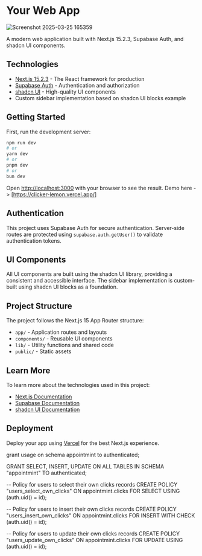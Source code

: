 # Your Web App

![Screenshot 2025-03-25 165359](https://github.com/user-attachments/assets/96d9244a-749f-4245-b5d2-4dd5ed034a97)

A modern web application built with Next.js 15.2.3, Supabase Auth, and shadcn UI components.

## Technologies

- [Next.js 15.2.3](https://nextjs.org) - The React framework for production
- [Supabase Auth](https://supabase.com/docs/guides/auth) - Authentication and authorization
- [shadcn UI](https://ui.shadcn.com) - High-quality UI components
- Custom sidebar implementation based on shadcn UI blocks example

## Getting Started

First, run the development server:

```bash
npm run dev
# or
yarn dev
# or
pnpm dev
# or
bun dev
```

Open [http://localhost:3000](http://localhost:3000) with your browser to see the result.
Demo here -> [https://clicker-lemon.vercel.app/]


## Authentication

This project uses Supabase Auth for secure authentication. Server-side routes are protected using `supabase.auth.getUser()` to validate authentication tokens.

## UI Components

All UI components are built using the shadcn UI library, providing a consistent and accessible interface. The sidebar implementation is custom-built using shadcn UI blocks as a foundation.

## Project Structure

The project follows the Next.js 15 App Router structure:

- `app/` - Application routes and layouts
- `components/` - Reusable UI components
- `lib/` - Utility functions and shared code
- `public/` - Static assets

## Learn More

To learn more about the technologies used in this project:

- [Next.js Documentation](https://nextjs.org/docs)
- [Supabase Documentation](https://supabase.com/docs)
- [shadcn UI Documentation](https://ui.shadcn.com)

## Deployment

Deploy your app using [Vercel](https://vercel.com) for the best Next.js experience.










grant usage on schema appointmint to authenticated;


GRANT SELECT, INSERT, UPDATE ON ALL TABLES IN SCHEMA "appointmint" TO authenticated;



-- Policy for users to select their own clicks records
CREATE POLICY "users_select_own_clicks" 
ON appointmint.clicks
FOR SELECT 
USING (auth.uid() = id);

-- Policy for users to insert their own clicks records
CREATE POLICY "users_insert_own_clicks" 
ON appointmint.clicks
FOR INSERT 
WITH CHECK (auth.uid() = id);

-- Policy for users to update their own clicks records
CREATE POLICY "users_update_own_clicks" 
ON appointmint.clicks
FOR UPDATE 
USING (auth.uid() = id);

